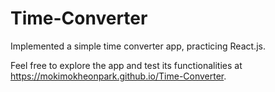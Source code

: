 # Time-Converter

Implemented a simple time converter app, practicing React.js.

Feel free to explore the app and test its functionalities at https://mokimokheonpark.github.io/Time-Converter.
